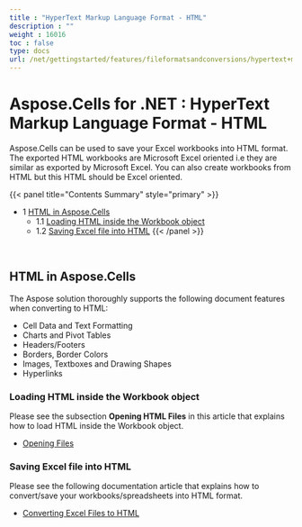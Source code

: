 ```yaml
---
title : "HyperText Markup Language Format - HTML" 
description : "" 
weight : 16016 
toc : false
type: docs
url: /net/gettingstarted/features/fileformatsandconversions/hypertext+markup+language+format+-+html/
---
```


# Aspose.Cells for .NET : HyperText Markup Language Format - HTML


Aspose.Cells can be used to save your Excel workbooks into HTML format. The exported HTML workbooks are Microsoft Excel oriented i.e they are similar as exported by Microsoft Excel. You can also create workbooks from HTML but this HTML should be Excel oriented.

{{< panel title="Contents Summary" style="primary" >}}
*   1 [HTML in Aspose.Cells](#html-in-aspose.cells)
    *   1.1 [Loading HTML inside the Workbook object](#loading-html-inside-the-workbook-object)
    *   1.2 [Saving Excel file into HTML](#saving-excel-file-into-html)
{{< /panel >}}
 

 

## HTML in Aspose.Cells

The Aspose solution thoroughly supports the following document features when converting to HTML:

*   Cell Data and Text Formatting
*   Charts and Pivot Tables
*   Headers/Footers
*   Borders, Border Colors
*   Images, Textboxes and Drawing Shapes
*   Hyperlinks

### Loading HTML inside the Workbook object

Please see the subsection **Opening HTML Files** in this article that explains how to load HTML inside the Workbook object.

*   [Opening Files](https://docs2.aspose.com/cells/net/developerguide/ld-sv-cvt-mng/opening+files+with+different+formats#openingfileswithdifferentformats-openinghtmlfiles)

### Saving Excel file into HTML

Please see the following documentation article that explains how to convert/save your workbooks/spreadsheets into HTML format.

*   [Converting Excel Files to HTML](https://docs2.aspose.com/cells/net/developerguide/ld-sv-cvt-mng/convert+workbook+to+different+formats#convertworkbooktodifferentformats-convertingexcelworkbooktohtml)

